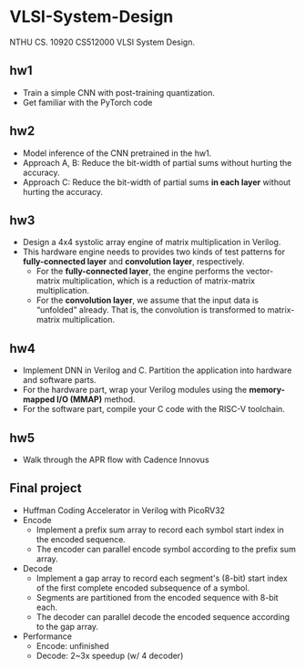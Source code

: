# VLSI-System-Design
NTHU CS. 10920 CS512000 VLSI System Design.

## hw1
- Train a simple CNN with post-training quantization.
- Get familiar with the PyTorch code

## hw2
- Model inference of the CNN pretrained in the hw1.
- Approach A, B: Reduce the bit-width of partial sums without hurting the accuracy.
- Approach C: Reduce the bit-width of partial sums **in each layer** without hurting the accuracy. 

## hw3
- Design a 4x4 systolic array engine of matrix multiplication in Verilog.
- This hardware engine needs to provides two kinds of test patterns for **fully-connected layer** and **convolution layer**, respectively.
  - For the **fully-connected layer**, the engine performs the vector-matrix multiplication, which is a reduction of matrix-matrix multiplication.
  - For the **convolution layer**, we assume that the input data is “unfolded” already. That is, the convolution is transformed to matrix-matrix multiplication.  

## hw4
-  Implement DNN in Verilog and C. Partition the application into hardware and software parts.
-  For the hardware part, wrap your Verilog modules using the **memory-mapped I/O (MMAP)** method. 
-  For the software part, compile your C code with the RISC-V toolchain.

## hw5
- Walk through the APR flow with Cadence Innovus

## Final project 
- Huffman Coding Accelerator in Verilog with PicoRV32 
- Encode
  - Implement a prefix sum array to record each symbol start index in the encoded sequence.
  - The encoder can parallel encode symbol according to the prefix sum array.
- Decode
  - Implement a gap array to record each segment's (8-bit) start index of the first complete encoded subsequence of a symbol.
  - Segments are partitioned from the encoded sequence with 8-bit each.
  - The decoder can parallel decode the encoded sequence according to the gap array. 
- Performance
  - Encode: unfinished
  - Decode: 2~3x speedup (w/ 4 decoder)
